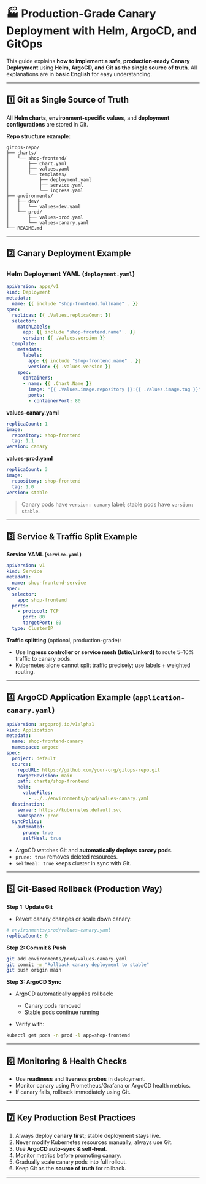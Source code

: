 # 🏭 Production-Grade Canary Deployment with Helm, ArgoCD, and GitOps

This guide explains **how to implement a safe, production-ready Canary Deployment** using **Helm, ArgoCD, and Git as the single source of truth**. All explanations are in **basic English** for easy understanding.

---

## 1️⃣ Git as Single Source of Truth

All **Helm charts**, **environment-specific values**, and **deployment configurations** are stored in Git.

**Repo structure example:**

```
gitops-repo/
├── charts/
│   └── shop-frontend/
│       ├── Chart.yaml
│       ├── values.yaml
│       └── templates/
│           ├── deployment.yaml
│           ├── service.yaml
│           └── ingress.yaml
├── environments/
│   ├── dev/
│   │   └── values-dev.yaml
│   └── prod/
│       ├── values-prod.yaml
│       └── values-canary.yaml
└── README.md
```

---

## 2️⃣ Canary Deployment Example

### Helm Deployment YAML (`deployment.yaml`)

```yaml
apiVersion: apps/v1
kind: Deployment
metadata:
  name: {{ include "shop-frontend.fullname" . }}
spec:
  replicas: {{ .Values.replicaCount }}
  selector:
    matchLabels:
      app: {{ include "shop-frontend.name" . }}
      version: {{ .Values.version }}
  template:
    metadata:
      labels:
        app: {{ include "shop-frontend.name" . }}
        version: {{ .Values.version }}
    spec:
      containers:
      - name: {{ .Chart.Name }}
        image: "{{ .Values.image.repository }}:{{ .Values.image.tag }}"
        ports:
        - containerPort: 80
```

**values-canary.yaml**

```yaml
replicaCount: 1
image:
  repository: shop-frontend
  tag: 1.1
version: canary
```

**values-prod.yaml**

```yaml
replicaCount: 3
image:
  repository: shop-frontend
  tag: 1.0
version: stable
```

> Canary pods have `version: canary` label; stable pods have `version: stable`.

---

## 3️⃣ Service & Traffic Split Example

**Service YAML (`service.yaml`)**

```yaml
apiVersion: v1
kind: Service
metadata:
  name: shop-frontend-service
spec:
  selector:
    app: shop-frontend
  ports:
    - protocol: TCP
      port: 80
      targetPort: 80
  type: ClusterIP
```

**Traffic splitting** (optional, production-grade):

* Use **Ingress controller or service mesh (Istio/Linkerd)** to route 5–10% traffic to canary pods.
* Kubernetes alone cannot split traffic precisely; use labels + weighted routing.

---

## 4️⃣ ArgoCD Application Example (`application-canary.yaml`)

```yaml
apiVersion: argoproj.io/v1alpha1
kind: Application
metadata:
  name: shop-frontend-canary
  namespace: argocd
spec:
  project: default
  source:
    repoURL: https://github.com/your-org/gitops-repo.git
    targetRevision: main
    path: charts/shop-frontend
    helm:
      valueFiles:
        - ../../environments/prod/values-canary.yaml
  destination:
    server: https://kubernetes.default.svc
    namespace: prod
  syncPolicy:
    automated:
      prune: true
      selfHeal: true
```

* ArgoCD watches Git and **automatically deploys canary pods**.
* `prune: true` removes deleted resources.
* `selfHeal: true` keeps cluster in sync with Git.

---

## 5️⃣ Git-Based Rollback (Production Way)

**Step 1: Update Git**

* Revert canary changes or scale down canary:

```yaml
# environments/prod/values-canary.yaml
replicaCount: 0
```

**Step 2: Commit & Push**

```bash
git add environments/prod/values-canary.yaml
git commit -m "Rollback canary deployment to stable"
git push origin main
```

**Step 3: ArgoCD Sync**

* ArgoCD automatically applies rollback:

  * Canary pods removed
  * Stable pods continue running
* Verify with:

```bash
kubectl get pods -n prod -l app=shop-frontend
```

---

## 6️⃣ Monitoring & Health Checks

* Use **readiness** and **liveness probes** in deployment.
* Monitor canary using Prometheus/Grafana or ArgoCD health metrics.
* If canary fails, rollback immediately using Git.

---

## 7️⃣ Key Production Best Practices

1. Always deploy **canary first**; stable deployment stays live.
2. Never modify Kubernetes resources manually; always use Git.
3. Use **ArgoCD auto-sync & self-heal**.
4. Monitor metrics before promoting canary.
5. Gradually scale canary pods into full rollout.
6. Keep Git as the **source of truth** for rollback.

---
